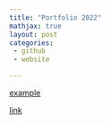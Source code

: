 ```yaml
---
title: "Portfolio 2022"
mathjax: true
layout: post
categories:
 - github
 - website

---
```


<a href="/Luke Bater.pdf" >example </a>


[link](https://lukekeating.art)


<img src="" alt="" />
